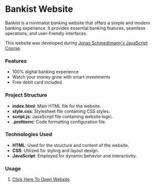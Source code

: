 # Bankist Website

Bankist is a minimalist banking website that offers a simple and modern banking experience. It provides essential banking features, seamless operations, and user-friendly interfaces. 

This website was developed during [Jonas Schmedtmann's JavaScript Course](https://www.udemy.com/share/101Wfe3@WNfGGz11Oi9aTz8k04tFZTOeWvzLQXZsSOnuHZXk7n3xF_sBJQTf5GT05dyygfpFow==/).

### Features

- 100% digital banking experience
- Watch your money grow with smart investments
- Free debit card included


### Project Structure
- **index.html**: Main HTML file for the website.
- **style.css**: Stylesheet file containing CSS styles.
- **script.js**: JavaScript file containing website logic.
- **.prettierrc**: Code formatting configuration file.


### Technologies Used

- **HTML**: Used for the structure and content of the website.
- **CSS**: Utilized for styling and layout design.
- **JavaScript**: Employed for dynamic behavior and interactivity.

### Usage

1. [Click Here To Open Website](https://bankist-website-abuoelezz.vercel.app/). 
